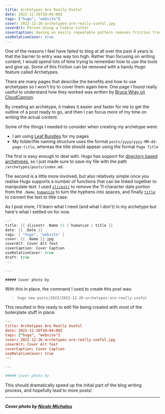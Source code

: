 ```yaml
---
title: Archetypes Are Really Useful
date: 2022-12-26T10:04:00Z
tags: ["hugo", "website"]
cover: 2022-12-26-archetypes-are-really-useful.jpg
coverAlt: Person Using a Cookie Cutter
coverCaption: Having an easily repeatable pattern removes friction from a task
useRelativeCover: true
---
```


One of the reasons I feel have failed to blog at all over the past 4 years is that the barrier to entry was way too high. Rather than focusing on writing content, I would spend lots of time trying to remember how to use the tools and give up. Some of this friction can be removed with a handy Hugo feature called Archetypes.<!--more-->

There are many pages that describe the benefits and how to use archetypes so I won't try to cover them again here. One page I found really useful to understand how they worked was written by [Bruce Wray on CloudCannon](https://cloudcannon.com/blog/maximizing-the-convenience-factor-archetypes-in-hugo/).

By creating an archetype, it makes it easier and faster for me to get the outline of a post ready to go, and then I can focus more of my time on writing the actual content.

Some of the things I needed to consider when creating my archetype were:

- I am using [Leaf Bundles](https://gohugo.io/content-management/page-bundles/#leaf-bundles) for my pages
- My folder/file naming structure uses the format `posts/yyyy/yyyy-MM-dd-page-title`, whereas the title should appear using the format `Page Title`

The first is easy enough to deal with. Hugo has support for [directory based archetypes](https://gohugo.io/content-management/archetypes/#directory-based-archetypes), so I just made sure to save my file with the path `/archetypes/posts/index.md`.

The second is a little more involved, but also relatively simple once you realise Hugo supports a number of functions that can be linked together to manipulate text. I used [`slicestr`](https://gohugo.io/functions/slicestr/) to remove the 11 character date portion from the `.Name`, [`humanize`](https://gohugo.io/functions/humanize/) to turn the hyphens into spaces, and finally [`title`](https://gohugo.io/functions/title/) to convert the text to title case.

As I post more, I'll learn what I need (and what I don't) in my archetype but here's what I settled on for now.

```go
---
title: {{ slicestr .Name 11 | humanize | title }}
date: {{ .Date }}
tags: [ "hugo", "website" ]
cover: {{ .Name }}.jpg
coverAlt: Cover Alt Text
coverCaption: Cover Caption
useRelativeCover: true
draft: true
---

---

##### Cover photo by
```

With this in place, the command I used to create this post was:

> `hugo new posts/2022/2022-12-26-archetypes-are-really-useful`

This resulted in this ready to edit file being created with most of the boilerplate stuff in place:

```toml
---
title: Archetypes Are Really Useful
date: 2022-12-26T10:04:00Z
tags: ["hugo", "website"]
cover: 2022-12-26-archetypes-are-really-useful.jpg
coverAlt: Cover Alt Text
coverCaption: Cover Caption
useRelativeCover: true
---

---

##### Cover photo by
```

This should dramatically speed up the initial part of the blog writing process, and hopefully lead to more posts!

---

##### Cover photo by [Nicole Michalou](https://www.pexels.com/photo/person-using-a-cookie-cutter-6061742/)
